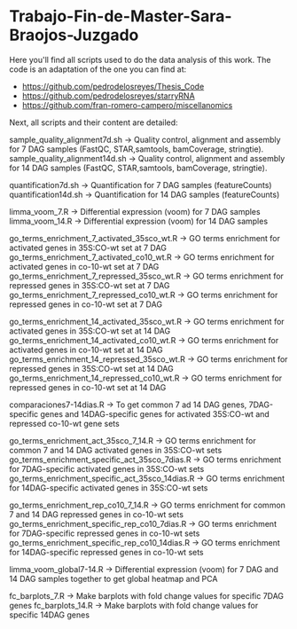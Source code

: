 # Trabajo-Fin-de-Master-Sara-Braojos-Juzgado
Here you'll find all scripts used to do the data analysis of this work. The code is an adaptation of the one you can find at:
- https://github.com/pedrodelosreyes/Thesis_Code
- https://github.com/pedrodelosreyes/starryRNA
- https://github.com/fran-romero-campero/miscellanomics

Next, all scripts and their content are detailed:

sample_quality_alignment7d.sh -> Quality control, alignment and assembly for 7 DAG samples (FastQC, STAR,samtools, bamCoverage, stringtie).
sample_quality_alignment14d.sh -> Quality control, alignment and assembly for 14 DAG samples (FastQC, STAR,samtools, bamCoverage, stringtie).

quantification7d.sh -> Quantification for 7 DAG samples (featureCounts)
quantification14d.sh -> Quantification for 14 DAG samples (featureCounts)

limma_voom_7.R -> Differential expression (voom) for 7 DAG samples
limma_voom_14.R -> Differential expression (voom) for 14 DAG samples

go_terms_enrichment_7_activated_35sco_wt.R -> GO terms enrichment for activated genes in 35S:CO-wt set at 7 DAG
go_terms_enrichment_7_activated_co10_wt.R -> GO terms enrichment for activated genes in co-10-wt set at 7 DAG
go_terms_enrichment_7_repressed_35sco_wt.R -> GO terms enrichment for repressed genes in 35S:CO-wt set at 7 DAG
go_terms_enrichment_7_repressed_co10_wt.R -> GO terms enrichment for repressed genes in co-10-wt set at 7 DAG

go_terms_enrichment_14_activated_35sco_wt.R -> GO terms enrichment for activated genes in 35S:CO-wt set at 14 DAG
go_terms_enrichment_14_activated_co10_wt.R -> GO terms enrichment for activated genes in co-10-wt set at 14 DAG
go_terms_enrichment_14_repressed_35sco_wt.R -> GO terms enrichment for repressed genes in 35S:CO-wt set at 14 DAG
go_terms_enrichment_14_repressed_co10_wt.R -> GO terms enrichment for repressed genes in co-10-wt set at 14 DAG

comparaciones7-14dias.R -> To get common 7 ad 14 DAG genes, 7DAG-specific genes and 14DAG-specific genes for activated 35S:CO-wt and repressed co-10-wt gene sets

go_terms_enrichment_act_35sco_7_14.R -> GO terms enrichment for common 7 and 14 DAG activated genes in 35S:CO-wt sets
go_terms_enrichment_specific_act_35sco_7dias.R -> GO terms enrichment for 7DAG-specific activated genes in 35S:CO-wt sets
go_terms_enrichment_specific_act_35sco_14dias.R -> GO terms enrichment for 14DAG-specific activated genes in 35S:CO-wt sets

go_terms_enrichment_rep_co10_7_14.R -> GO terms enrichment for common 7 and 14 DAG repressed genes in co-10-wt sets
go_terms_enrichment_specific_rep_co10_7dias.R -> GO terms enrichment for 7DAG-specific repressed genes in co-10-wt sets
go_terms_enrichment_specific_rep_co10_14dias.R -> GO terms enrichment for 14DAG-specific repressed genes in co-10-wt sets

limma_voom_global7-14.R -> Differential expression (voom) for 7 DAG and 14 DAG samples together to get global heatmap and PCA

fc_barplots_7.R -> Make barplots with fold change values for specific 7DAG genes
fc_barplots_14.R -> Make barplots with fold change values for specific 14DAG genes

